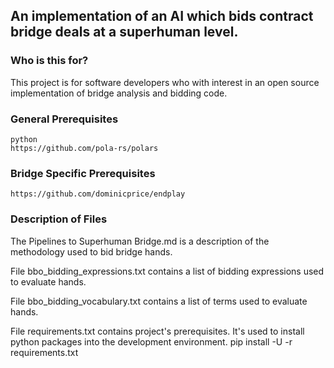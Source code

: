 ## An implementation of an AI which bids contract bridge deals at a superhuman level.

### Who is this for?
This project is for software developers who with interest in an open source implementation of bridge analysis and bidding code.

### General Prerequisites
    python
    https://github.com/pola-rs/polars

### Bridge Specific Prerequisites
    https://github.com/dominicprice/endplay

### Description of Files

The Pipelines to Superhuman Bridge.md is a description of the methodology used to bid bridge hands.

File bbo_bidding_expressions.txt contains a list of bidding expressions used to evaluate hands.

File bbo_bidding_vocabulary.txt contains a list of terms used to evaluate hands.

File requirements.txt contains project's prerequisites. It's used to install python packages into the development environment.
    pip install -U -r requirements.txt

